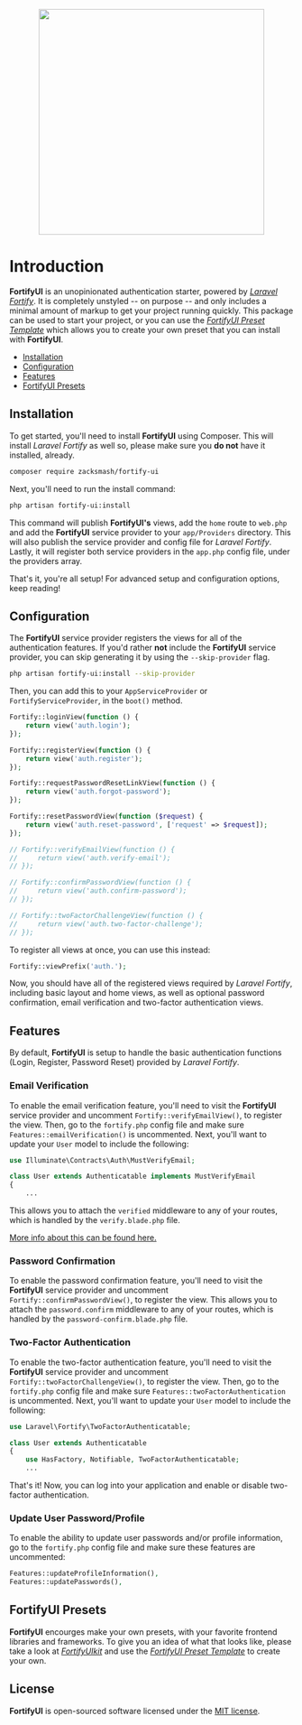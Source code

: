 <p  align="center"><img  src="https://github.com/zacksmash/fortify-ui/raw/master/fortify-ui-image.png"  width="400"></p>

# Introduction

**FortifyUI** is an unopinionated authentication starter, powered by [*Laravel Fortify*](https://github.com/laravel/fortify). It is completely unstyled -- on purpose -- and only includes a minimal amount of markup to get your project running quickly. This package can be used to start your project, or you can use the [*FortifyUI Preset Template*](https://github.com/zacksmash/fortify-ui-preset) which allows you to create your own preset that you can install with **FortifyUI**.

- [Installation](#installation)
- [Configuration](#configuration)
- [Features](#features)
- [FortifyUI Presets](#presets)

<a name="installation"></a>
## Installation

To get started, you'll need to install **FortifyUI** using Composer. This will install *Laravel Fortify* as well so, please make sure you **do not** have it installed, already.

```bash
composer require zacksmash/fortify-ui
```

Next, you'll need to run the install command:

```bash
php artisan fortify-ui:install
```

This command will publish **FortifyUI's** views, add the `home` route to `web.php` and add the **FortifyUI** service provider to your `app/Providers` directory. This will also publish the service provider and config file for *Laravel Fortify*. Lastly, it will register both service providers in the `app.php` config file, under the providers array.

That's it, you're all setup! For advanced setup and configuration options, keep reading!

<a name="configuration"></a>
## Configuration

The **FortifyUI** service provider registers the views for all of the authentication features. If you'd rather **not** include the **FortifyUI** service provider, you can skip generating it by using the `--skip-provider` flag.

```bash
php artisan fortify-ui:install --skip-provider
```

Then, you can add this to your `AppServiceProvider` or `FortifyServiceProvider`, in the `boot()` method.

```php
Fortify::loginView(function () {
    return view('auth.login');
});

Fortify::registerView(function () {
    return view('auth.register');
});

Fortify::requestPasswordResetLinkView(function () {
    return view('auth.forgot-password');
});

Fortify::resetPasswordView(function ($request) {
    return view('auth.reset-password', ['request' => $request]);
});

// Fortify::verifyEmailView(function () {
//     return view('auth.verify-email');
// });

// Fortify::confirmPasswordView(function () {
//     return view('auth.confirm-password');
// });

// Fortify::twoFactorChallengeView(function () {
//     return view('auth.two-factor-challenge');
// });
```

To register all views at once, you can use this instead:

```php
Fortify::viewPrefix('auth.');
```

Now, you should have all of the registered views required by *Laravel Fortify*, including basic layout and home views, as well as optional password confirmation, email verification and two-factor authentication views.

<a name="features"></a>
## Features

By default, **FortifyUI** is setup to handle the basic authentication functions (Login, Register, Password Reset) provided by *Laravel Fortify*.

### Email Verification
To enable the email verification feature, you'll need to visit the **FortifyUI** service provider and uncomment `Fortify::verifyEmailView()`, to register the view. Then, go to the `fortify.php` config file and make sure `Features::emailVerification()` is uncommented. Next, you'll want to update your `User` model to include the following:

```php
use Illuminate\Contracts\Auth\MustVerifyEmail;

class User extends Authenticatable implements MustVerifyEmail
{
    ...
```

This allows you to attach the `verified` middleware to any of your routes, which is handled by the `verify.blade.php` file.

[More info about this can be found here.](https://github.com/laravel/fortify/blob/1.x/README.md#email-verification)

### Password Confirmation
To enable the password confirmation feature, you'll need to visit the **FortifyUI** service provider and uncomment `Fortify::confirmPasswordView()`, to register the view. This allows you to attach the `password.confirm` middleware to any of your routes, which is handled by the `password-confirm.blade.php` file.

### Two-Factor Authentication
To enable the two-factor authentication feature, you'll need to visit the **FortifyUI** service provider and uncomment `Fortify::twoFactorChallengeView()`, to register the view. Then, go to the `fortify.php` config file and make sure `Features::twoFactorAuthentication` is uncommented. Next, you'll want to update your `User` model to include the following:

```php
use Laravel\Fortify\TwoFactorAuthenticatable;

class User extends Authenticatable
{
    use HasFactory, Notifiable, TwoFactorAuthenticatable;
    ...
```

That's it! Now, you can log into your application and enable or disable two-factor authentication.

### Update User Password/Profile
To enable the ability to update user passwords and/or profile information, go to the `fortify.php` config file and make sure these features are uncommented:

```php
Features::updateProfileInformation(),
Features::updatePasswords(),
```

<a name="presets"></a>
## FortifyUI Presets

**FortifyUI** encourges make your own presets, with your favorite frontend libraries and frameworks. To give you an idea of what that looks like, please take a look at [*FortifyUIkit*](https://github.com/zacksmash/fortify-uikit) and use the [*FortifyUI Preset Template*](https://github.com/zacksmash/fortify-ui-preset) to create your own.

## License

**FortifyUI** is open-sourced software licensed under the [MIT license](LICENSE.md).
